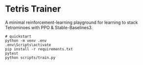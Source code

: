 
# Tetris Trainer

A minimal reinforcement-learning playground for learning to stack Tetrominoes
with PPO & Stable-Baselines3.

```
# quickstart
python -m venv .env
.env\Scripts\activate
pip install -r requirements.txt
pytest
python scripts/train.py
```
